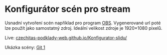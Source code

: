 # Konfigurátor scén pro stream

Usnadní vytvoření scén například pro program [OBS](https://obsproject.com/). Vygenerované url poté lze použít jako samostatný zdroj. Ideální velikost zdroje je 1920×1080 pixelů.

Live: [czechitas-podklady-web.github.io/Konfigurator-slidu/](https://czechitas-podklady-web.github.io/Konfigurator-slidu/)

Ukázka scény: [Git 1](https://czechitas-podklady-web.github.io/Konfigurator-slidu/scena.html?title=DA+Web%3A+Git+1&meta1=Filip+Chalupa&meta2=16.+z%C3%A1%C5%99%C3%AD+2020+%7C+17%3A30+-+20%3A30&meta3=Praha&icon=https%3A%2F%2Ficonape.com%2Fwp-content%2Ffiles%2Fni%2F64759%2Fpng%2Fgit-icon.png)
